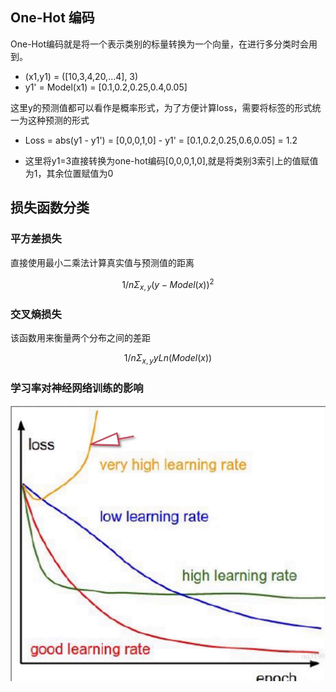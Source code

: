 ## One-Hot 编码     

One-Hot编码就是将一个表示类别的标量转换为一个向量，在进行多分类时会用到。     

* (x1,y1) = ([10,3,4,20,...4], 3)
* y1' = Model(x1) = [0.1,0.2,0.25,0.4,0.05]   

这里y的预测值都可以看作是概率形式，为了方便计算loss，需要将标签的形式统一为这种预测的形式      

* Loss = abs(y1 - y1') = [0,0,0,1,0] - y1' = [0.1,0.2,0.25,0.6,0.05] = 1.2     

* 这里将y1=3直接转换为one-hot编码[0,0,0,1,0],就是将类别3索引上的值赋值为1，其余位置赋值为0         

## 损失函数分类    

### 平方差损失    

直接使用最小二乘法计算真实值与预测值的距离    

$$
1/n \Sigma_{x,y} (y - Model(x)) ^ 2   
$$    

### 交叉熵损失     

该函数用来衡量两个分布之间的差距     

$$
1/n \Sigma_{x,y} yLn(Model(x))    
$$   

### 学习率对神经网络训练的影响    

![learningrate](./img/learningrate.png)    




